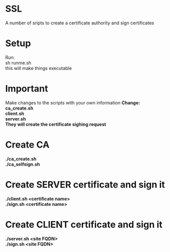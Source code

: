 # SSL
A number of sripts to create a certificate authority and sign certificates

# Setup
Run:<br>
sh runme.sh<br>
this will make things executable

# Important
Make changes to the scripts with your own information
<b>Change:<b><br>
ca_create.sh<br>
client.sh<br>
server.sh<br>
They will create the certificate sighing request

# Create CA
./ca_create.sh <br>
./ca_selfsign.sh

# Create SERVER certificate and sign it
./client.sh &#60;certificate name&#62; <br>
./sign.sh &#60;certificate name&#62;

# Create CLIENT certificate and sign it
./server.sh &#60;site FQDN&#62; <br>
./sign.sh &#60;site FQDN&#62;
